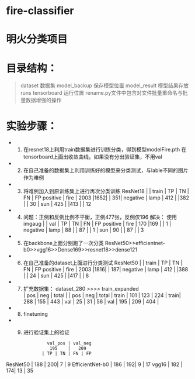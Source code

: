 # fire-classifier
# 明火分类项目
# 目录结构：
>dataset 数据集
>model_backup 保存模型位置
>model_result 模型结果存放
>runs tensorboard 运行位置
rename.py文件中包含对文件批量重命名与批量数据增强的操作

# 实验步骤：
- 1. 在resnet18上利用train数据集进行训练分类，得到模型modelFire.pth 在tensorboard上画出收敛曲线。如果没有分出验证集，不用val
- 2. 在自己准备的数据集上利用训练好的模型来分类测试，与lable不同的图片作为难例
- 3. 将难例加入到原训练集上进行再次分类训练
                    ResNet18
            |      | train | TP | TN | FN | FP 
positive    | fire | 2003  |1652|    | 351|
negative    | lamp | 412   |    |382 |    | 30
            | sun  | 425   |    |413 |    | 12

            
- 4. 问题：正例和反例比例不平衡，正例477张，反例仅196
        解决： 使用imgaug
            |      | val | TP | TN | FN | FP 
positive    | fire | 170 |169 |    | 1  |
negative    | lamp | 88  |    | 87 |    | 1
            | sun  | 90   |   | 87 |    | 3

- 5. 在backbone上面分别跑了一次分类
    ResNet50>>efficientnet-b0>>vgg16>>Dense169>>resnet18>>dense121

- 6. 在自己准备的dataset上面进行分类测试
                    ResNet50
            |      | train | TP | TN | FN | FP 
positive    | fire | 2003  |1816|    | 187|
negative    | lamp | 412   |    |388 |    | 24
            | sun  | 425   |    |417 |    | 8

- 7. 扩充数据集：
    dataset_280                 >>>>          train_expanded           
      | pos | neg | total |                 | pos | neg | total |
train | 101 | 123 | 224   |            train| 288 | 155 | 443   |
val   | 25  | 31  | 56    |             val | 195 | 209 | 404   |

- 8. finetuning
- 9. 进行验证集上的验证

                  val_pos | val_neg   
                   195    |   209      
                | TP | TN | FN | FP 
ResNet50        | 188 | 200| 7  | 9 
EfficientNet-b0 | 186 | 192| 9  | 17
vgg16           | 182 | 174| 13 | 35 

